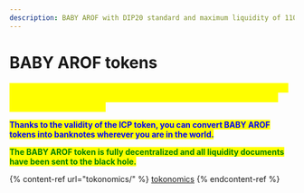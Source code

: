 ```yaml
---
description: BABY AROF with DIP20 standard and maximum liquidity of 110 million
---
```


# BABY AROF tokens

<mark style="color:yellow;">The BABY AROF token has a very high transaction speed thanks to the ICP platform and blockchain, and the fee for transferring this token between wallets is absolutely zero.</mark>

<mark style="color:blue;">**Thanks to the validity of the ICP token, you can convert BABY AROF tokens into banknotes wherever you are in the world.**</mark>

<mark style="color:green;">**The BABY AROF token is fully decentralized and all liquidity documents have been sent to the black hole.**</mark>

{% content-ref url="tokonomics/" %}
[tokonomics](tokonomics/)
{% endcontent-ref %}
